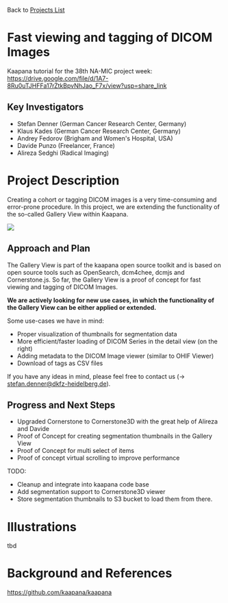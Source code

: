 Back to [Projects List](../../README.md#ProjectsList)

# Fast viewing and tagging of DICOM Images

Kaapana tutorial for the 38th NA-MIC project week: 
https://drive.google.com/file/d/1A7-8Ru0uTJHFFa17rZtkBpvNhJao_F7x/view?usp=share_link

## Key Investigators

- Stefan Denner (German Cancer Research Center, Germany)
- Klaus Kades (German Cancer Research Center, Germany)
- Andrey Fedorov (Brigham and Women's Hospital, USA)
- Davide Punzo (Freelancer, France)
- Alireza Sedghi (Radical Imaging)

# Project Description

Creating a cohort or tagging DICOM images is a very time-consuming and error-prone procedure.
In this project, we are extending the functionality of the so-called Gallery View within Kaapana. 

![](https://github.com/NA-MIC/ProjectWeek/releases/download/project-week-resources/PW38__KaapanaFastViewingAndTaggingOfDICOMImages__NA-MIC.gif)

## Approach and Plan

The Gallery View is part of the kaapana open source toolkit and is based on open source tools such as 
OpenSearch, dcm4chee, dcmjs and Cornerstone.js.
So far, the Gallery View is a proof of concept for fast viewing and tagging of DICOM Images.

**We are actively looking for new use cases, in which the functionality of the Gallery View can be either applied or extended.**


Some use-cases we have in mind:
- Proper visualization of thumbnails for segmentation data
- More efficient/faster loading of DICOM Series in the detail view (on the right)
- Adding metadata to the DICOM Image viewer (similar to OHIF Viewer)
- Download of tags as CSV files

If you have any ideas in mind, please feel free to contact us (-> stefan.denner@dkfz-heidelberg.de).

## Progress and Next Steps

- Upgraded Cornerstone to Cornerstone3D with the great help of Alireza and Davide
- Proof of Concept for creating segmentation thumbnails in the Gallery View
- Proof of Concept for multi select of items
- Proof of concept virtual scrolling to improve performance

TODO: 
- Cleanup and integrate into kaapana code base
- Add segmentation support to Cornerstone3D viewer
- Store segmentation thumbnails to S3 bucket to load them from there. 

# Illustrations

tbd

# Background and References

https://github.com/kaapana/kaapana
